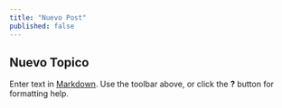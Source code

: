 ```yaml
---
title: "Nuevo Post"
published: false
---
```


## Nuevo Topico

Enter text in [Markdown](http://daringfireball.net/projects/markdown/). Use the toolbar above, or click the **?** button for formatting help.

